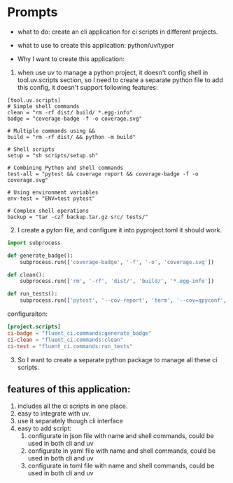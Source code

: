 # Prompts

- what to do: create an cli application for ci scripts in different projects.
- what to use to create this application: python/uv/typer 

- Why I want to create this application:

1. when use uv to manage a python project, it doesn't config shell in tool.uv.scripts section, so I need to create a separate python file to add this config, it doesn't support following features:
  ```shell
  [tool.uv.scripts]
# Simple shell commands
clean = "rm -rf dist/ build/ *.egg-info"
badge = "coverage-badge -f -o coverage.svg"

# Multiple commands using &&
build = "rm -rf dist/ && python -m build"

# Shell scripts
setup = "sh scripts/setup.sh"

# Combining Python and shell commands
test-all = "pytest && coverage report && coverage-badge -f -o coverage.svg"

# Using environment variables
env-test = "ENV=test pytest"

# Complex shell operations
backup = "tar -czf backup.tar.gz src/ tests/"
```
2. I create a pyton file, and configure it into pyproject.toml it should work.
```python
import subprocess

def generate_badge():
    subprocess.run(['coverage-badge', '-f', '-o', 'coverage.svg'])

def clean():
    subprocess.run(['rm', '-rf', 'dist/', 'build/', '*.egg-info'])

def run_tests():
    subprocess.run(['pytest', '--cov-report', 'term', '--cov=qpyconf', 'tests/'])
```

configuraiton:
```toml
[project.scripts]
ci-badge = "fluent_ci.commands:generate_badge"
ci-clean = "fluent_ci.commands:clean"
ci-test = "fluent_ci.commands:run_tests"
```
3. So I want to create a separate python package to manage all these ci scripts.

## features of this application:

1. includes all the ci scripts in one place.
2. easy to integrate with uv.
3. use it separately though cli interface
4. easy to add script: 
   1. configurate in json file with name and shell commands, could be used in both cli and uv 
   2. configurate in yaml file with name and shell commands, could be used in both cli and uv
   4. configurate in toml file with name and shell commands, could be used in both cli and uv

